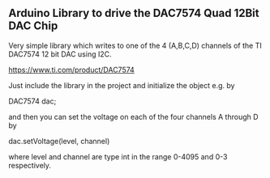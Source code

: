 Arduino Library to drive the DAC7574 Quad 12Bit DAC Chip
----

Very simple library which writes to one of the 4 (A,B,C,D) channels of the
TI DAC7574 12 bit DAC using I2C.

https://www.ti.com/product/DAC7574

Just include the library in the project and initialize the object e.g. by

DAC7574 dac;

and then you can set the voltage on each of the four channels A through D by

dac.setVoltage(level, channel)

where level and channel are type int in the range 0-4095 and 0-3 respectively.
